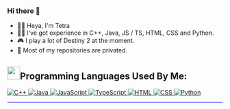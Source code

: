 ### Hi there 👋

- 👋🏻 Heya, I'm Tetra
- 👨‍💻 I’ve got experience in C++, Java, JS / TS, HTML, CSS and Python.
- 🎮 I play a lot of Destiny 2 at the moment.
- 🌙 Most of my repositories are privated.

## <img src="https://media.giphy.com/media/iY8CRBdQXODJSCERIr/giphy.gif" width="30px">Programming Languages Used By Me:

<a href="https://cplusplus.com/">
<img border="0" alt="C++" src="https://img.icons8.com/icon/40669/c%2B%2B"/>
</a>

<a href="https://java.com/en/">
<img border="0" alt="Java" src="https://img.icons8.com/icon/13679/java"/>
</a>

<a href="https://www.javascript.com/">
<img border="0" alt="JavaScript" src="https://img.icons8.com/color/50/000000/javascript--v1.png"/>
</a>

<a href="https://www.typescriptlang.org/">
<img border="0" alt="TypeScript" src="https://img.icons8.com/icon/uJM6fQYqDaZK/typescript"/>
</a>

<a href="https://html.com/#What_is_HTML">
<img border="0" alt="HTML" src="https://img.icons8.com/color/48/000000/html-5--v1.png"/>
</a>

<a href="https://en.wikipedia.org/wiki/CSS">
<img border="0" alt="CSS" src="https://img.icons8.com/color/48/000000/css3.png"/>
</a>

<a href="https://www.python.org/">
<img border="0" alt="Python" src="https://img.icons8.com/color//000000/python--v2.png"/>
</a>



</br>
<hr style="height:2px;#8080ffborder-width:0;border-radius: 5px;color:gray;background-color:#8080ff">
</br>
